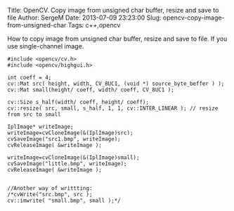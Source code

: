 Title: OpenCV. Copy image from unsigned char buffer, resize and save to file
Author: SergeM
Date: 2013-07-09 23:23:00
Slug: opencv-copy-image-from-unsigned-char
Tags: c++,opencv


How to copy image from unsigned char buffer, resize and save to file.
If you use single-channel image.

```
#include <opencv/cv.h>
#include <opencv/highgui.h>

int coeff = 4;
cv::Mat src( height, width, CV_8UC1, (void *) source_byte_beffer ) );
cv::Mat small(height/ coeff, width/ coeff, CV_8UC1 );

cv::Size s_half(width/ coeff, height/ coeff);
cv::resize( src, small, s_half, 1, 1, cv::INTER_LINEAR ); // resize from src to small

IplImage* writeImage;
writeImage=cvCloneImage(&(IplImage)src);
cvSaveImage("src1.bmp", writeImage);
cvReleaseImage( &writeImage );

writeImage=cvCloneImage(&(IplImage)small);
cvSaveImage("little.bmp", writeImage);
cvReleaseImage( &writeImage );


//Another way of writtting:
/*cvWrite("src.bmp", src );
cv::imwrite( "small.bmp", small );*/
```